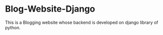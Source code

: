 # Blog-Website-Django

This is a Blogging website whose backend is developed on django library of python.
